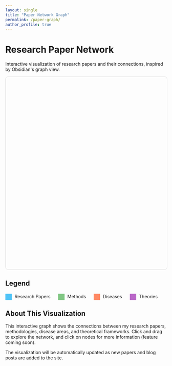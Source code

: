 ```yaml
---
layout: single
title: "Paper Network Graph"
permalink: /paper-graph/
author_profile: true
---
```


# Research Paper Network

Interactive visualization of research papers and their connections, inspired by Obsidian's graph view.

<div id="paper-network" style="width: 100%; height: 600px; border: 1px solid #ddd; border-radius: 8px;"></div>

<script src="https://cdnjs.cloudflare.com/ajax/libs/cytoscape/3.26.0/cytoscape.min.js"></script>
<script>
document.addEventListener('DOMContentLoaded', function(){
  // Initialize Cytoscape
  var cy = cytoscape({
    container: document.getElementById('paper-network'),
    
    style: [
      {
        selector: 'node',
        style: {
          'background-color': '#4fc3f7',
          'label': 'data(label)',
          'text-valign': 'center',
          'text-halign': 'center',
          'text-outline-color': '#fff',
          'text-outline-width': 2,
          'font-size': '12px',
          'width': 'label',
          'height': 'label',
          'padding': '10px',
          'shape': 'roundrectangle'
        }
      },
      {
        selector: 'node[type="method"]',
        style: {
          'background-color': '#81c784'
        }
      },
      {
        selector: 'node[type="disease"]',
        style: {
          'background-color': '#ff8a65'
        }
      },
      {
        selector: 'node[type="theory"]',
        style: {
          'background-color': '#ba68c8'
        }
      },
      {
        selector: 'edge',
        style: {
          'width': 2,
          'line-color': '#ccc',
          'target-arrow-color': '#ccc',
          'target-arrow-shape': 'triangle',
          'curve-style': 'bezier',
          'opacity': 0.7
        }
      },
      {
        selector: 'node:selected',
        style: {
          'background-color': '#ffeb3b',
          'border-width': 3,
          'border-color': '#fbc02d'
        }
      }
    ],
    
    elements: [
      // Nodes - Papers and Concepts
      { data: { id: 'hdac', label: 'HDAC Research\n(Cell Death & Disease)', type: 'paper' } },
      { data: { id: 'msa', label: 'MSA Research\n(Current)', type: 'paper' } },
      { data: { id: 'huntington', label: 'Huntington\'s Disease\n(Collaboration)', type: 'paper' } },
      { data: { id: 'active-inference', label: 'Active Inference\n(Future Direction)', type: 'theory' } },
      
      // Methods
      { data: { id: 'omics', label: 'Omics Analysis', type: 'method' } },
      { data: { id: 'protein-agg', label: 'Protein Aggregation', type: 'method' } },
      { data: { id: 'lipid-meta', label: 'Lipid Metabolism', type: 'method' } },
      
      // Diseases
      { data: { id: 'neurodegeneration', label: 'Neurodegeneration', type: 'disease' } },
      { data: { id: 'brain-injury', label: 'Brain Injury', type: 'disease' } },
      
      // Theories
      { data: { id: 'plasticity', label: 'Neural Plasticity', type: 'theory' } },
      { data: { id: 'consciousness', label: 'Consciousness', type: 'theory' } },
      
      // Edges - Connections
      { data: { source: 'hdac', target: 'brain-injury' } },
      { data: { source: 'hdac', target: 'plasticity' } },
      { data: { source: 'msa', target: 'neurodegeneration' } },
      { data: { source: 'msa', target: 'protein-agg' } },
      { data: { source: 'msa', target: 'lipid-meta' } },
      { data: { source: 'msa', target: 'omics' } },
      { data: { source: 'huntington', target: 'neurodegeneration' } },
      { data: { source: 'huntington', target: 'protein-agg' } },
      { data: { source: 'active-inference', target: 'consciousness' } },
      { data: { source: 'active-inference', target: 'plasticity' } },
      { data: { source: 'neurodegeneration', target: 'active-inference' } }
    ],
    
    layout: {
      name: 'cose',
      animate: true,
      randomize: false,
      componentSpacing: 100,
      nodeRepulsion: 400000,
      edgeElasticity: 100,
      nestingFactor: 5,
      gravity: 80,
      numIter: 1000,
      initialTemp: 200,
      coolingFactor: 0.95,
      minTemp: 1.0
    }
  });
  
  // Add click event
  cy.on('tap', 'node', function(evt){
    var node = evt.target;
    console.log('Clicked on: ' + node.data('label'));
    // Future: Add modal or redirect to paper details
  });
  
  // Add hover effect
  cy.on('mouseover', 'node', function(evt){
    var node = evt.target;
    node.style('border-width', 3);
    node.style('border-color', '#333');
  });
  
  cy.on('mouseout', 'node', function(evt){
    var node = evt.target;
    node.style('border-width', 0);
  });
});
</script>

## Legend

<div style="margin-top: 20px;">
  <span style="display: inline-block; width: 20px; height: 20px; background-color: #4fc3f7; margin-right: 5px; vertical-align: middle;"></span> Research Papers
  <span style="display: inline-block; width: 20px; height: 20px; background-color: #81c784; margin-left: 20px; margin-right: 5px; vertical-align: middle;"></span> Methods
  <span style="display: inline-block; width: 20px; height: 20px; background-color: #ff8a65; margin-left: 20px; margin-right: 5px; vertical-align: middle;"></span> Diseases
  <span style="display: inline-block; width: 20px; height: 20px; background-color: #ba68c8; margin-left: 20px; margin-right: 5px; vertical-align: middle;"></span> Theories
</div>

## About This Visualization

This interactive graph shows the connections between my research papers, methodologies, disease areas, and theoretical frameworks. Click and drag to explore the network, and click on nodes for more information (feature coming soon).

The visualization will be automatically updated as new papers and blog posts are added to the site.